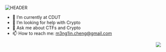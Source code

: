 ![HEADER](https://komarev.com/ghpvc/?username=M3ngL&color=orange)
<!--
**Meng1in/Meng1in** is a ✨ _special_ ✨ repository because its `README.md` (this file) appears on your GitHub profile.
-->

- 🔭 I’m currently at CDUT
- 🤔 I’m looking for help with Crypto
- 💬 Ask me about CTFs and Crypto
- 📫 How to reach me: m3ng1in.cheng@gmail.com
<img align="right" src="https://github-readme-stats.vercel.app/api?username=M3ngL&show_icons=true&icon_color=CE1D2D&text_color=718096&bg_color=ffffff&hide_title=true" />

